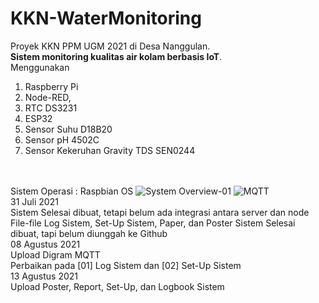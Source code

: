 # KKN-WaterMonitoring
Proyek KKN PPM UGM 2021 di Desa Nanggulan. <br>
**Sistem monitoring kualitas air kolam berbasis IoT**. <br>
Menggunakan <br> 
  1. Raspberry Pi<br> 
  2. Node-RED, <br>
  3. RTC DS3231
  4. ESP32 <br>
  5. Sensor Suhu D18B20
  6. Sensor pH 4502C
  7. Sensor Kekeruhan Gravity TDS SEN0244

<br><br>
Sistem Operasi : Raspbian OS
![System Overview-01](https://user-images.githubusercontent.com/77771888/127804773-7466d698-bb92-4034-89a1-a5c3fa98a4c5.png)
![MQTT](https://user-images.githubusercontent.com/77771888/128625034-4c7409f8-faa7-4f1f-bfc2-dbc7deacfc13.png) <br>
31 Juli 2021 <br>
Sistem Selesai dibuat, tetapi belum ada integrasi antara server dan node<br>
File-file Log Sistem, Set-Up Sistem, Paper, dan Poster Sistem Selesai dibuat, tapi belum diunggah ke Github<br>
08 Agustus 2021 <br>
Upload Digram MQTT <br>
Perbaikan pada [01] Log Sistem dan [02] Set-Up Sistem <br>
13 Agustus 2021 <br>
Upload Poster, Report, Set-Up, dan Logbook Sistem
